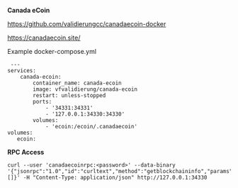 **Canada eCoin**

https://github.com/validierungcc/canadaecoin-docker

https://canadaecoin.site/


Example docker-compose.yml

     ---
    services:
        canada-ecoin:
            container_name: canada-ecoin
            image: vfvalidierung/canada-ecoin
            restart: unless-stopped
            ports:
                - '34331:34331'
                - '127.0.0.1:34330:34330'
            volumes:
                - 'ecoin:/ecoin/.canadaecoin'
    volumes:
       ecoin:

**RPC Access**

    curl --user 'canadaecoinrpc:<password>' --data-binary '{"jsonrpc":"1.0","id":"curltext","method":"getblockchaininfo","params":[]}' -H "Content-Type: application/json" http://127.0.0.1:34330

